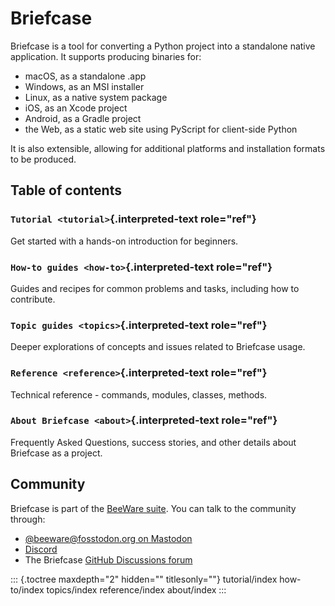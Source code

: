 # Briefcase

Briefcase is a tool for converting a Python project into a standalone
native application. It supports producing binaries for:

- macOS, as a standalone .app
- Windows, as an MSI installer
- Linux, as a native system package
- iOS, as an Xcode project
- Android, as a Gradle project
- the Web, as a static web site using PyScript for client-side Python

It is also extensible, allowing for additional platforms and
installation formats to be produced.

## Table of contents

### `Tutorial <tutorial>`{.interpreted-text role="ref"}

Get started with a hands-on introduction for beginners.

### `How-to guides <how-to>`{.interpreted-text role="ref"}

Guides and recipes for common problems and tasks, including how to
contribute.

### `Topic guides <topics>`{.interpreted-text role="ref"}

Deeper explorations of concepts and issues related to Briefcase usage.

### `Reference <reference>`{.interpreted-text role="ref"}

Technical reference - commands, modules, classes, methods.

### `About Briefcase <about>`{.interpreted-text role="ref"}

Frequently Asked Questions, success stories, and other details about
Briefcase as a project.

## Community

Briefcase is part of the [BeeWare suite](https://beeware.org). You can
talk to the community through:

- [@beeware@fosstodon.org on Mastodon](https://fosstodon.org/@beeware)
- [Discord](https://beeware.org/bee/chat/)
- The Briefcase [GitHub Discussions
  forum](https://github.com/beeware/briefcase/discussions)

::: {.toctree maxdepth="2" hidden="" titlesonly=""}
tutorial/index how-to/index topics/index reference/index about/index
:::
